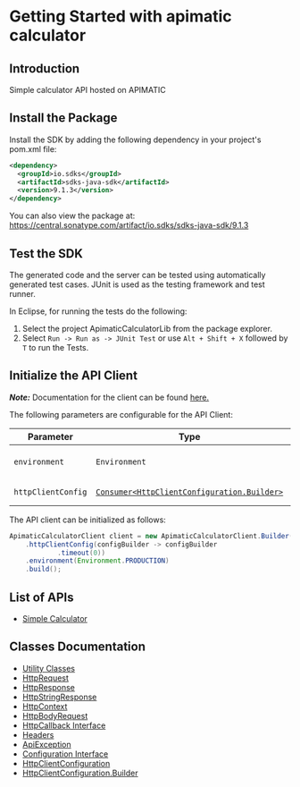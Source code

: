 
# Getting Started with apimatic calculator

## Introduction

Simple calculator API hosted on APIMATIC

## Install the Package

Install the SDK by adding the following dependency in your project's pom.xml file:

```xml
<dependency>
  <groupId>io.sdks</groupId>
  <artifactId>sdks-java-sdk</artifactId>
  <version>9.1.3</version>
</dependency>
```

You can also view the package at:
https://central.sonatype.com/artifact/io.sdks/sdks-java-sdk/9.1.3

## Test the SDK

The generated code and the server can be tested using automatically generated test cases.
JUnit is used as the testing framework and test runner.

In Eclipse, for running the tests do the following:

1. Select the project ApimaticCalculatorLib from the package explorer.
2. Select `Run -> Run as -> JUnit Test` or use `Alt + Shift + X` followed by `T` to run the Tests.

## Initialize the API Client

**_Note:_** Documentation for the client can be found [here.](https://www.github.com/Syed-Subtain/sdks-java-java-sdk/tree/9.1.3/doc/client.md)

The following parameters are configurable for the API Client:

| Parameter | Type | Description |
|  --- | --- | --- |
| `environment` | `Environment` | The API environment. <br> **Default: `Environment.PRODUCTION`** |
| `httpClientConfig` | [`Consumer<HttpClientConfiguration.Builder>`](https://www.github.com/Syed-Subtain/sdks-java-java-sdk/tree/9.1.3/doc/http-client-configuration-builder.md) | Set up Http Client Configuration instance. |

The API client can be initialized as follows:

```java
ApimaticCalculatorClient client = new ApimaticCalculatorClient.Builder()
    .httpClientConfig(configBuilder -> configBuilder
            .timeout(0))
    .environment(Environment.PRODUCTION)
    .build();
```

## List of APIs

* [Simple Calculator](https://www.github.com/Syed-Subtain/sdks-java-java-sdk/tree/9.1.3/doc/controllers/simple-calculator.md)

## Classes Documentation

* [Utility Classes](https://www.github.com/Syed-Subtain/sdks-java-java-sdk/tree/9.1.3/doc/utility-classes.md)
* [HttpRequest](https://www.github.com/Syed-Subtain/sdks-java-java-sdk/tree/9.1.3/doc/http-request.md)
* [HttpResponse](https://www.github.com/Syed-Subtain/sdks-java-java-sdk/tree/9.1.3/doc/http-response.md)
* [HttpStringResponse](https://www.github.com/Syed-Subtain/sdks-java-java-sdk/tree/9.1.3/doc/http-string-response.md)
* [HttpContext](https://www.github.com/Syed-Subtain/sdks-java-java-sdk/tree/9.1.3/doc/http-context.md)
* [HttpBodyRequest](https://www.github.com/Syed-Subtain/sdks-java-java-sdk/tree/9.1.3/doc/http-body-request.md)
* [HttpCallback Interface](https://www.github.com/Syed-Subtain/sdks-java-java-sdk/tree/9.1.3/doc/http-callback-interface.md)
* [Headers](https://www.github.com/Syed-Subtain/sdks-java-java-sdk/tree/9.1.3/doc/headers.md)
* [ApiException](https://www.github.com/Syed-Subtain/sdks-java-java-sdk/tree/9.1.3/doc/api-exception.md)
* [Configuration Interface](https://www.github.com/Syed-Subtain/sdks-java-java-sdk/tree/9.1.3/doc/configuration-interface.md)
* [HttpClientConfiguration](https://www.github.com/Syed-Subtain/sdks-java-java-sdk/tree/9.1.3/doc/http-client-configuration.md)
* [HttpClientConfiguration.Builder](https://www.github.com/Syed-Subtain/sdks-java-java-sdk/tree/9.1.3/doc/http-client-configuration-builder.md)

